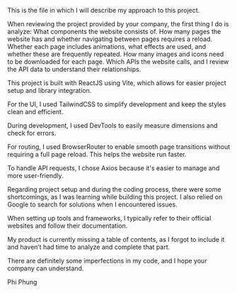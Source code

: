 This is the file in which I will describe my approach to this project.

When reviewing the project provided by your company, the first thing I do is analyze:
What components the website consists of.
How many pages the website has and whether navigating between pages requires a reload.
Whether each page includes animations, what effects are used, and whether these are frequently repeated.
How many images and icons need to be downloaded for each page.
Which APIs the website calls, and I review the API data to understand their relationships.

This project is built with ReactJS using Vite, which allows for easier project setup and library integration.

For the UI, I used TailwindCSS to simplify development and keep the styles clean and efficient.

During development, I used DevTools to easily measure dimensions and check for errors.

For routing, I used BrowserRouter to enable smooth page transitions without requiring a full page reload. This helps the website run faster.

To handle API requests, I chose Axios because it's easier to manage and more user-friendly.

Regarding project setup and during the coding process, there were some shortcomings, as I was learning while building this project. I also relied on Google to search for solutions when I encountered issues.

When setting up tools and frameworks, I typically refer to their official websites and follow their documentation.

My product is currently missing a table of contents, as I forgot to include it and haven’t had time to analyze and complete that part.

There are definitely some imperfections in my code, and I hope your company can understand.

Phi Phung

